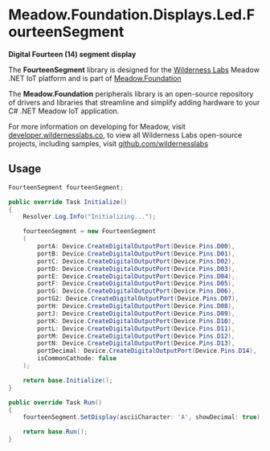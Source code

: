 # Meadow.Foundation.Displays.Led.FourteenSegment

**Digital Fourteen (14) segment display**

The **FourteenSegment** library is designed for the [Wilderness Labs](www.wildernesslabs.co) Meadow .NET IoT platform and is part of [Meadow.Foundation](https://developer.wildernesslabs.co/Meadow/Meadow.Foundation/)

The **Meadow.Foundation** peripherals library is an open-source repository of drivers and libraries that streamline and simplify adding hardware to your C# .NET Meadow IoT application.

For more information on developing for Meadow, visit [developer.wildernesslabs.co](http://developer.wildernesslabs.co/), to view all Wilderness Labs open-source projects, including samples, visit [github.com/wildernesslabs](https://github.com/wildernesslabs/)

## Usage

```csharp
FourteenSegment fourteenSegment;

public override Task Initialize()
{
    Resolver.Log.Info("Initializing...");

    fourteenSegment = new FourteenSegment
    (
        portA: Device.CreateDigitalOutputPort(Device.Pins.D00),
        portB: Device.CreateDigitalOutputPort(Device.Pins.D01),
        portC: Device.CreateDigitalOutputPort(Device.Pins.D02),
        portD: Device.CreateDigitalOutputPort(Device.Pins.D03),
        portE: Device.CreateDigitalOutputPort(Device.Pins.D04),
        portF: Device.CreateDigitalOutputPort(Device.Pins.D05),
        portG: Device.CreateDigitalOutputPort(Device.Pins.D06),
        portG2: Device.CreateDigitalOutputPort(Device.Pins.D07),
        portH: Device.CreateDigitalOutputPort(Device.Pins.D08),
        portJ: Device.CreateDigitalOutputPort(Device.Pins.D09),
        portK: Device.CreateDigitalOutputPort(Device.Pins.D10),
        portL: Device.CreateDigitalOutputPort(Device.Pins.D11),
        portM: Device.CreateDigitalOutputPort(Device.Pins.D12),
        portN: Device.CreateDigitalOutputPort(Device.Pins.D13),
        portDecimal: Device.CreateDigitalOutputPort(Device.Pins.D14),
        isCommonCathode: false
    );

    return base.Initialize();
}

public override Task Run()
{
    fourteenSegment.SetDisplay(asciiCharacter: 'A', showDecimal: true);

    return base.Run();
}

```
